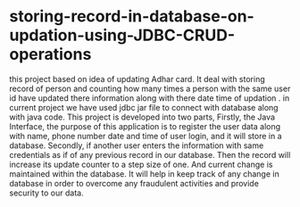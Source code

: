 # storing-record-in-database-on-updation-using-JDBC-CRUD-operations
this project based on idea of updating Adhar card. It deal with storing record of person and counting how many times a person with the same user id have updated there information along with there date time of updation . in current project we have used jdbc jar file to connect with database along with java code.
This project is developed into two parts, Firstly, the Java Interface, the purpose
of this application is to register the user data along with name, phone number
date and time of user login, and it will store in a database.
Secondly, if another user enters the information with same credentials as if of
any previous record in our database. Then the record will increase its update
counter to a step size of one. And current change is maintained within the
database. It will help in keep track of any change in database in order to
overcome any fraudulent activities and provide security to our data.
